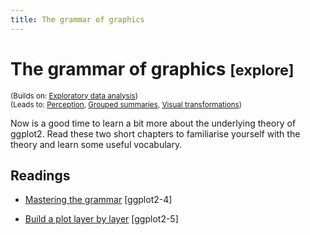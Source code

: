 ```yaml
---
title: The grammar of graphics
---
```


<!-- Generated automatically from vis-theory.yml. Do not edit by hand -->

# The grammar of graphics <small class='explore'>[explore]</small>
<small>(Builds on: [Exploratory data analysis](eda.md))</small>  
<small>(Leads to: [Perception](vis-perception.md), [Grouped summaries](vis-summaries.md), [Visual transformations](vis-transformation.md))</small>

Now is a good time to learn a bit more about the underlying theory
of ggplot2. Read these two short chapters to familiarise yourself
with the theory and learn some useful vocabulary.

## Readings

  * [Mastering the grammar](http://link.springer.com.ezproxy.stanford.edu/chapter/10.1007/978-3-319-24277-4_4) [ggplot2-4]

  * [Build a plot layer by layer](http://link.springer.com.ezproxy.stanford.edu/chapter/10.1007/978-3-319-24277-4_5) [ggplot2-5]



